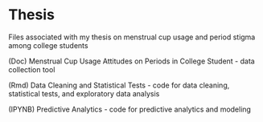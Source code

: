 # Thesis
Files associated with my thesis on menstrual cup usage and period stigma among college students

(Doc) Menstrual Cup Usage Attitudes on Periods in College Student - data collection tool

(Rmd) Data Cleaning and Statistical Tests - code for data cleaning, statistical tests, and exploratory data analysis

(IPYNB) Predictive Analytics - code for predictive analytics and modeling
